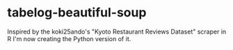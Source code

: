 # tabelog-beautiful-soup
Inspired by the koki25ando's "Kyoto Restaurant Reviews Dataset" scraper in R I'm now creating the Python version of it.

